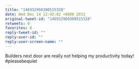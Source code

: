 ```yaml
---
title: "146932960300515328"
date: Wed Dec 14 12:42:02 +0000 2011
original-tweet-id: "146932960300515328"
retweets: 0
favorites: 0
reply-tweet-id: ""
reply-user-id: ""
reply-user-screen-name: ""
---
```

Builders next door are really not helping my productivity today! #pleasebequiet
